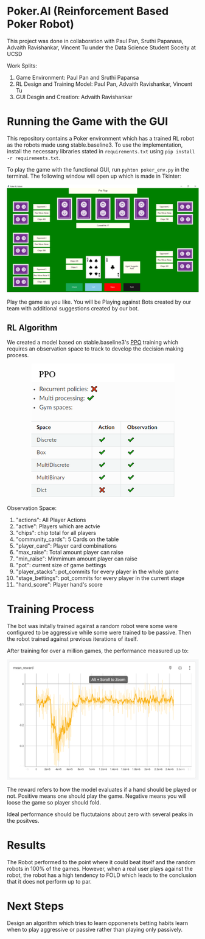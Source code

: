 # Poker.AI (Reinforcement Based Poker Robot)
This project was done in collaboration with Paul Pan, Sruthi Papanasa, Advaith Ravishankar, Vincent Tu under the Data Science Student Soceity at UCSD

Work Splits:
1. Game Environment: Paul Pan and Sruthi Papansa
2. RL Design and Training Model: Paul Pan, Advaith Ravishankar, Vincent Tu
3. GUI Desgin and Creation: Advaith Ravishankar

# Running the Game with the GUI

This repository contains a Poker environment which has a trained RL robot as the robots made usng stable.baseline3. To use the implementation, install the necessary libraries stated in ```requirements.txt``` using ```pip install -r requirements.txt```.

To play the game with the functional GUI, run ```pyhton poker_env.py``` in the terminal. The following window will open up which is made in Tkinter:

<p align ="center">
  <img src="./statics/homescreen.png">
</p>

Play the game as you like. You will be Playing against Bots created by our team with additional suggestions created by our bot.

## RL Algorithm

We created a model based on stable.baseline3's [PPO](https://stable-baselines3.readthedocs.io/en/master/modules/ppo.html) training which requires an observation space to track to develop the decision making process.

<p align ="center">
  <img src="./statics/ppo.png">
</p>

Observation Space:
1. "actions": All Player Actions
2. "active":  Players which are actvie
3. "chips":   chip total for all players
4. "community_cards": 5 Cards on the table
5. "player_card":  Player card combinations
6. "max_raise":   Total amount player can raise
7. "min_raise":   Minmimum amount player can raise
8. "pot": current size of game bettings
9. "player_stacks": pot_commits for every player in the whole game
10. "stage_bettings": pot_commits for every player in the current stage
11. "hand_score": Player hand's score

# Training Process

The bot was initally trained against a random robot were some were configured to be aggressive while some were trained to be passive. Then the robot trained against previous iterations of itself.

After training for over a million games, the performance measured up to:

<p align ="center">
  <img src="./statics/mean_reward.png">
</p>

The reward refers to how the model evaluates if a hand should be played or not. Positive means one should play the game. Negative means you will loose the game so player should fold. 

Ideal performance should be fluctutaions about zero with several peaks in the positves.

# Results

The Robot performed to the point where it could beat itself and the random robots in 100% of the games. However, when a real user plays against the robot, the robot has a high tendency to FOLD which leads to the conclusion that it does not perform up to par.

# Next Steps
Design an algorithm which tries to learn opponenets betting habits learn when to play aggressive or passive rather than playing only passively.
